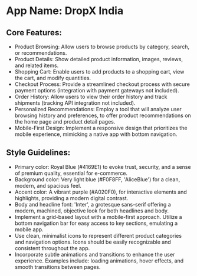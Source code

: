 # **App Name**: DropX India

## Core Features:

- Product Browsing: Allow users to browse products by category, search, or recommendations.
- Product Details: Show detailed product information, images, reviews, and related items.
- Shopping Cart: Enable users to add products to a shopping cart, view the cart, and modify quantities.
- Checkout Process: Provide a streamlined checkout process with secure payment options (integration with payment gateways not included).
- Order History: Allow users to view their order history and track shipments (tracking API integration not included).
- Personalized Recommendations: Employ a tool that will analyze user browsing history and preferences, to offer product recommendations on the home page and product detail pages.
- Mobile-First Design: Implement a responsive design that prioritizes the mobile experience, mimicking a native app with bottom navigation.

## Style Guidelines:

- Primary color: Royal Blue (#4169E1) to evoke trust, security, and a sense of premium quality, essential for e-commerce.
- Background color: Very light blue (#F0F8FF, 'AliceBlue') for a clean, modern, and spacious feel.
- Accent color: A vibrant purple (#A020F0), for interactive elements and highlights, providing a modern digital contrast.
- Body and headline font: 'Inter', a grotesque sans-serif offering a modern, machined, objective look for both headlines and body.
- Implement a grid-based layout with a mobile-first approach. Utilize a bottom navigation bar for easy access to key sections, emulating a mobile app.
- Use clean, minimalist icons to represent different product categories and navigation options. Icons should be easily recognizable and consistent throughout the app.
- Incorporate subtle animations and transitions to enhance the user experience. Examples include: loading animations, hover effects, and smooth transitions between pages.